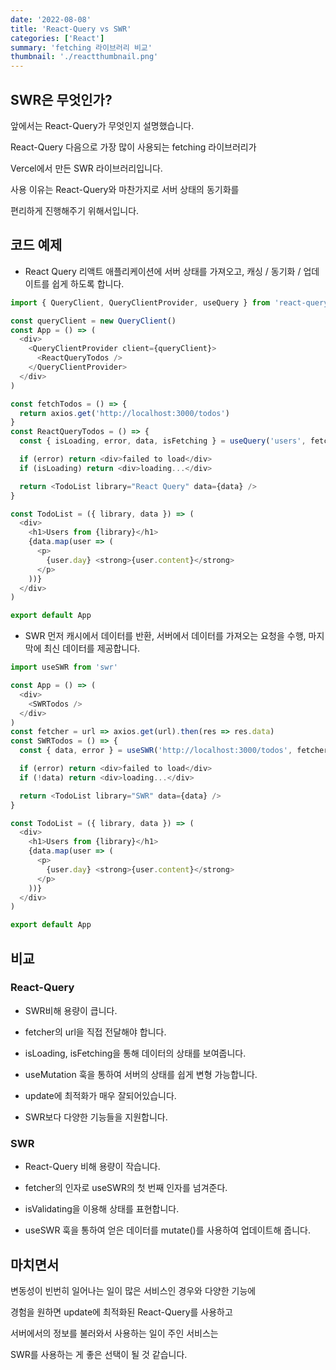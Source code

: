 ```yaml
---
date: '2022-08-08'
title: 'React-Query vs SWR'
categories: ['React']
summary: 'fetching 라이브러리 비교'
thumbnail: './reactthumbnail.png'
---
```


## SWR은 무엇인가?

앞에서는 React-Query가 무엇인지 설명했습니다.

React-Query 다음으로 가장 많이 사용되는 fetching 라이브러리가

Vercel에서 만든 SWR 라이브러리입니다.

사용 이유는 React-Query와 마찬가지로 서버 상태의 동기화를

편리하게 진행해주기 위해서입니다.

## 코드 예제

- React Query
  리액트 애플리케이션에 서버 상태를 가져오고, 캐싱 / 동기화 / 업데이트를 쉽게 하도록 합니다.

```javascript
import { QueryClient, QueryClientProvider, useQuery } from 'react-query'

const queryClient = new QueryClient()
const App = () => (
  <div>
    <QueryClientProvider client={queryClient}>
      <ReactQueryTodos />
    </QueryClientProvider>
  </div>
)

const fetchTodos = () => {
  return axios.get('http://localhost:3000/todos')
}
const ReactQueryTodos = () => {
  const { isLoading, error, data, isFetching } = useQuery('users', fetchTodos)

  if (error) return <div>failed to load</div>
  if (isLoading) return <div>loading...</div>

  return <TodoList library="React Query" data={data} />
}

const TodoList = ({ library, data }) => (
  <div>
    <h1>Users from {library}</h1>
    {data.map(user => (
      <p>
        {user.day} <strong>{user.content}</strong>
      </p>
    ))}
  </div>
)

export default App
```

- SWR
  먼저 캐시에서 데이터를 반환, 서버에서 데이터를 가져오는 요청을 수행, 마지막에 최신 데이터를 제공합니다.

```javascript
import useSWR from 'swr'

const App = () => (
  <div>
    <SWRTodos />
  </div>
)
const fetcher = url => axios.get(url).then(res => res.data)
const SWRTodos = () => {
  const { data, error } = useSWR('http://localhost:3000/todos', fetcher)

  if (error) return <div>failed to load</div>
  if (!data) return <div>loading...</div>

  return <TodoList library="SWR" data={data} />
}

const TodoList = ({ library, data }) => (
  <div>
    <h1>Users from {library}</h1>
    {data.map(user => (
      <p>
        {user.day} <strong>{user.content}</strong>
      </p>
    ))}
  </div>
)

export default App
```

## 비교

### React-Query

- SWR비해 용량이 큽니다.

- fetcher의 url을 직접 전달해야 합니다.

- isLoading, isFetching을 통해 데이터의 상태를 보여줍니다.

- useMutation 훅을 통하여 서버의 상태를 쉽게 변형 가능합니다.

- update에 최적화가 매우 잘되어있습니다.

- SWR보다 다양한 기능들을 지원합니다.

### SWR

- React-Query 비해 용량이 작습니다.

- fetcher의 인자로 useSWR의 첫 번째 인자를 넘겨준다.

- isValidating을 이용해 상태를 표현합니다.

- useSWR 훅을 통하여 얻은 데이터를 mutate()를 사용하여 업데이트해 줍니다.

## 마치면서

변동성이 빈번히 일어나는 일이 많은 서비스인 경우와 다양한 기능에

경험을 원하면 update에 최적화된 React-Query를 사용하고

서버에서의 정보를 불러와서 사용하는 일이 주인 서비스는

SWR를 사용하는 게 좋은 선택이 될 것 같습니다.
